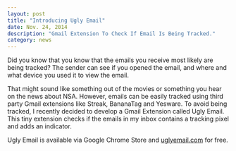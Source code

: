 ```yaml
---
layout: post
title: "Introducing Ugly Email"
date: Nov. 24, 2014
description: "Gmail Extension To Check If Email Is Being Tracked."
category: news
---
```


Did you know that you know that the emails you receive most likely are being tracked? The sender can see if you opened the email, and where and what device you used it to view the email.

That might sound like something out of the movies or something you hear on the news about NSA. However, emails can be easily tracked using third party Gmail extensions like Streak, BananaTag and Yesware.
To avoid being tracked, I recently decided to develop a Gmail Extension called Ugly Email. This tiny extension checks if the emails in my inbox contains a tracking pixel and adds an indicator.

Ugly Email is available via Google Chrome Store and [uglyemail.com](http://uglyemail.com) for free.
